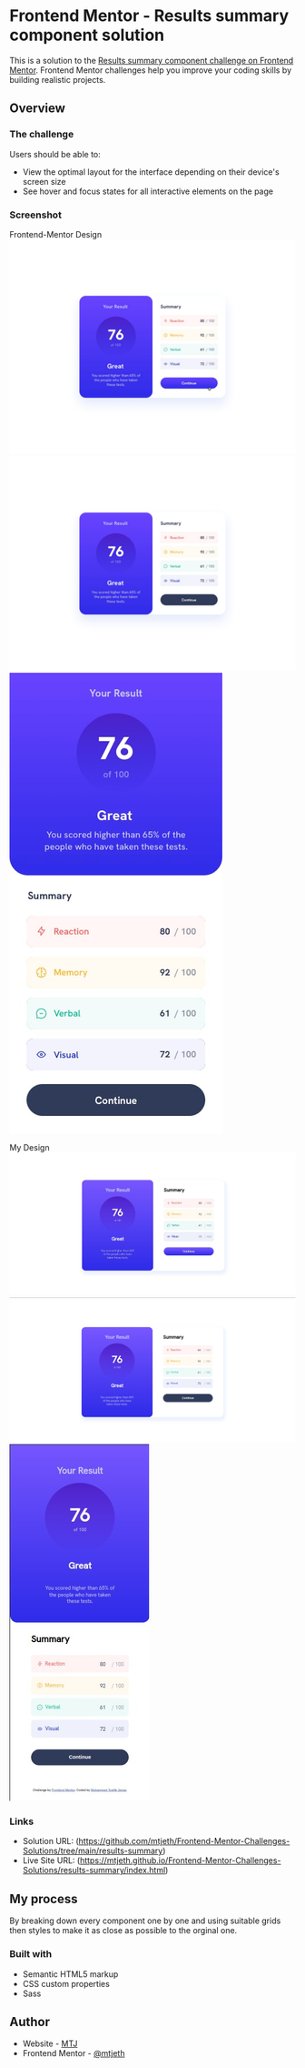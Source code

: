 # Frontend Mentor - Results summary component solution

This is a solution to the [Results summary component challenge on Frontend Mentor](https://www.frontendmentor.io/challenges/results-summary-component-CE_K6s0maV). Frontend Mentor challenges help you improve your coding skills by building realistic projects. 

## Overview

### The challenge

Users should be able to:

- View the optimal layout for the interface depending on their device's screen size
- See hover and focus states for all interactive elements on the page

### Screenshot

Frontend-Mentor Design
![](./orginal_design/active-states.jpg)
![](./orginal_design/desktop-design.jpg)
![](./orginal_design/mobile-design.jpg)

My Design
![](./my_design/active-states.jpg)
![](./my_design/desktop-design.jpg)
![](./my_design/mobile-design.jpg)

### Links

- Solution URL: (https://github.com/mtjeth/Frontend-Mentor-Challenges-Solutions/tree/main/results-summary)
- Live Site URL: (https://mtjeth.github.io/Frontend-Mentor-Challenges-Solutions/results-summary/index.html)

## My process
By breaking down every component one by one and using suitable grids then styles to make it as close as possible to the orginal one.

### Built with

- Semantic HTML5 markup
- CSS custom properties
- Sass

## Author

- Website - [MTJ](https://www.mtjeth.com)
- Frontend Mentor - [@mtjeth](https://www.frontendmentor.io/profile/mtjeth)
